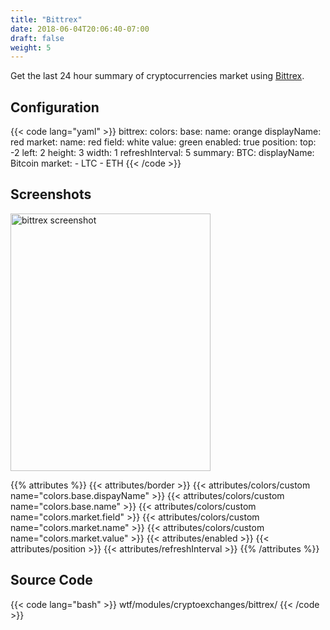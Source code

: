 ```yaml
---
title: "Bittrex"
date: 2018-06-04T20:06:40-07:00
draft: false
weight: 5
---
```


Get the last 24 hour summary of cryptocurrencies market using [Bittrex](https://bittrex.com).

## Configuration

{{< code lang="yaml" >}}
bittrex:
  colors:
    base:
      name: orange
      displayName: red
    market:
      name: red
      field: white
      value: green
  enabled: true
  position:
    top: -2
    left: 2
    height: 3
    width: 1
  refreshInterval: 5
  summary:
    BTC:
      displayName: Bitcoin
      market:
      - LTC
      - ETH
{{< /code >}}

## Screenshots

<img class="screenshot" src="/imgs/modules/bittrex.png" width="320" height="412" alt="bittrex screenshot" />

{{% attributes %}}
  {{< attributes/border >}}
  {{< attributes/colors/custom name="colors.base.dispayName" >}}
  {{< attributes/colors/custom name="colors.base.name" >}}
  {{< attributes/colors/custom name="colors.market.field" >}}
  {{< attributes/colors/custom name="colors.market.name" >}}
  {{< attributes/colors/custom name="colors.market.value" >}}
  {{< attributes/enabled >}}
  {{< attributes/position >}}
  {{< attributes/refreshInterval >}}
{{% /attributes %}}

## Source Code

{{< code lang="bash" >}}
wtf/modules/cryptoexchanges/bittrex/
{{< /code >}}
